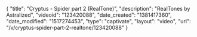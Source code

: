 {
    "title": "Cryptus - Spider part 2 (RealTone)",
    "description": "RealTones by Astralized",
    "videoid": "123420088",
    "date_created": "1381417360",
    "date_modified": "1517274453",
    "type": "captivate",
    "layout": "video",
    "url": "\/v\/cryptus-spider-part-2-realtone\/123420088"
}